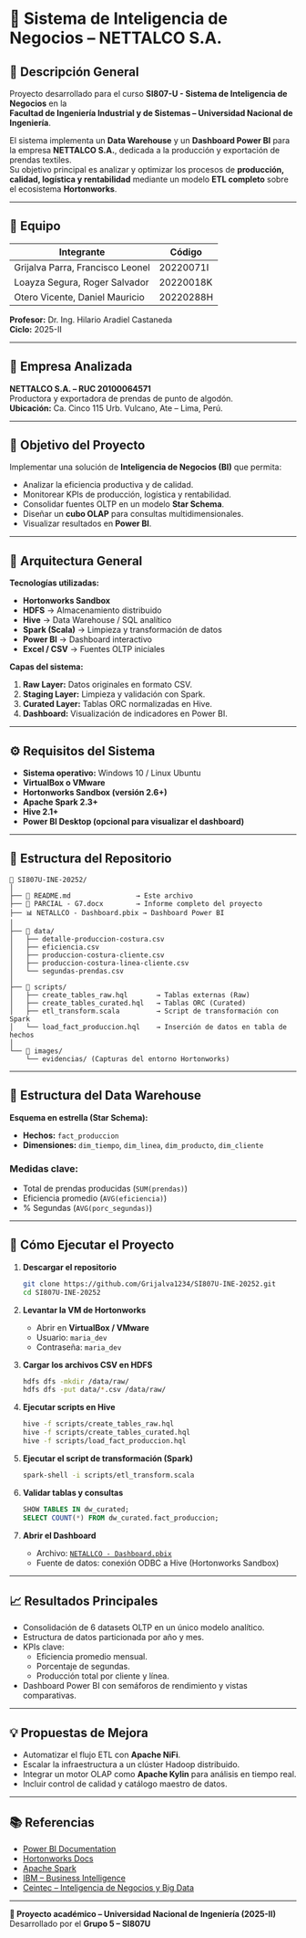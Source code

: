 # 🧠 Sistema de Inteligencia de Negocios – NETTALCO S.A.

## 📘 Descripción General

Proyecto desarrollado para el curso **SI807-U - Sistema de Inteligencia de Negocios** en la  
**Facultad de Ingeniería Industrial y de Sistemas – Universidad Nacional de Ingeniería**.

El sistema implementa un **Data Warehouse** y un **Dashboard Power BI** para la empresa **NETTALCO S.A.**, dedicada a la producción y exportación de prendas textiles.  
Su objetivo principal es analizar y optimizar los procesos de **producción, calidad, logística y rentabilidad** mediante un modelo **ETL completo** sobre el ecosistema **Hortonworks**.

---

## 👥 Equipo

| Integrante | Código |
|-------------|--------|
| Grijalva Parra, Francisco Leonel | 20220071I |
| Loayza Segura, Roger Salvador | 20220018K |
| Otero Vicente, Daniel Mauricio | 20220288H |

**Profesor:** Dr. Ing. Hilario Aradiel Castaneda  
**Ciclo:** 2025-II

---

## 🏢 Empresa Analizada

**NETTALCO S.A. – RUC 20100064571**  
Productora y exportadora de prendas de punto de algodón.  
**Ubicación:** Ca. Cinco 115 Urb. Vulcano, Ate – Lima, Perú.

---

## 🚀 Objetivo del Proyecto

Implementar una solución de **Inteligencia de Negocios (BI)** que permita:
- Analizar la eficiencia productiva y de calidad.
- Monitorear KPIs de producción, logística y rentabilidad.
- Consolidar fuentes OLTP en un modelo **Star Schema**.
- Diseñar un **cubo OLAP** para consultas multidimensionales.
- Visualizar resultados en **Power BI**.

---

## 🧩 Arquitectura General

**Tecnologías utilizadas:**
- **Hortonworks Sandbox**
- **HDFS** → Almacenamiento distribuido
- **Hive** → Data Warehouse / SQL analítico
- **Spark (Scala)** → Limpieza y transformación de datos
- **Power BI** → Dashboard interactivo
- **Excel / CSV** → Fuentes OLTP iniciales

**Capas del sistema:**
1. **Raw Layer:** Datos originales en formato CSV.  
2. **Staging Layer:** Limpieza y validación con Spark.  
3. **Curated Layer:** Tablas ORC normalizadas en Hive.  
4. **Dashboard:** Visualización de indicadores en Power BI.

---

## ⚙️ Requisitos del Sistema

- **Sistema operativo:** Windows 10 / Linux Ubuntu
- **VirtualBox o VMware**
- **Hortonworks Sandbox (versión 2.6+)**
- **Apache Spark 2.3+**
- **Hive 2.1+**
- **Power BI Desktop (opcional para visualizar el dashboard)**

---

## 🧱 Estructura del Repositorio

```
📂 SI807U-INE-20252/
│
├── 📄 README.md                → Este archivo
├── 📄 PARCIAL - G7.docx        → Informe completo del proyecto
├── 📊 NETALLCO - Dashboard.pbix → Dashboard Power BI
│
├── 📁 data/
│   ├── detalle-produccion-costura.csv
│   ├── eficiencia.csv
│   ├── produccion-costura-cliente.csv
│   ├── produccion-costura-linea-cliente.csv
│   └── segundas-prendas.csv
│
├── 📁 scripts/
│   ├── create_tables_raw.hql       → Tablas externas (Raw)
│   ├── create_tables_curated.hql   → Tablas ORC (Curated)
│   ├── etl_transform.scala         → Script de transformación con Spark
│   └── load_fact_produccion.hql    → Inserción de datos en tabla de hechos
│
└── 📁 images/
    └── evidencias/ (Capturas del entorno Hortonworks)
```

---

## 🧮 Estructura del Data Warehouse

**Esquema en estrella (Star Schema):**
- **Hechos:** `fact_produccion`
- **Dimensiones:** `dim_tiempo`, `dim_linea`, `dim_producto`, `dim_cliente`

### Medidas clave:
- Total de prendas producidas (`SUM(prendas)`)
- Eficiencia promedio (`AVG(eficiencia)`)
- % Segundas (`AVG(porc_segundas)`)

---

## 🧰 Cómo Ejecutar el Proyecto

1. **Descargar el repositorio**
   ```bash
   git clone https://github.com/Grijalva1234/SI807U-INE-20252.git
   cd SI807U-INE-20252
   ```

2. **Levantar la VM de Hortonworks**
   - Abrir en **VirtualBox / VMware**
   - Usuario: `maria_dev`
   - Contraseña: `maria_dev`

3. **Cargar los archivos CSV en HDFS**
   ```bash
   hdfs dfs -mkdir /data/raw/
   hdfs dfs -put data/*.csv /data/raw/
   ```

4. **Ejecutar scripts en Hive**
   ```bash
   hive -f scripts/create_tables_raw.hql
   hive -f scripts/create_tables_curated.hql
   hive -f scripts/load_fact_produccion.hql
   ```

5. **Ejecutar el script de transformación (Spark)**
   ```bash
   spark-shell -i scripts/etl_transform.scala
   ```

6. **Validar tablas y consultas**
   ```sql
   SHOW TABLES IN dw_curated;
   SELECT COUNT(*) FROM dw_curated.fact_produccion;
   ```

7. **Abrir el Dashboard**
   - Archivo: [`NETALLCO - Dashboard.pbix`](https://github.com/Grijalva1234/SI807U-INE-20252/blob/main/NETALLCO%20-%20Dashboard.pbix)
   - Fuente de datos: conexión ODBC a Hive (Hortonworks Sandbox)

---

## 📈 Resultados Principales

- Consolidación de 6 datasets OLTP en un único modelo analítico.
- Estructura de datos particionada por año y mes.
- KPIs clave:
  - Eficiencia promedio mensual.
  - Porcentaje de segundas.
  - Producción total por cliente y línea.
- Dashboard Power BI con semáforos de rendimiento y vistas comparativas.

---

## 💡 Propuestas de Mejora

- Automatizar el flujo ETL con **Apache NiFi**.  
- Escalar la infraestructura a un clúster Hadoop distribuido.  
- Integrar un motor OLAP como **Apache Kylin** para análisis en tiempo real.  
- Incluir control de calidad y catálogo maestro de datos.

---

## 📚 Referencias

- [Power BI Documentation](https://learn.microsoft.com/es-es/power-bi/)
- [Hortonworks Docs](https://docs.cloudera.com/HDPDocuments/)
- [Apache Spark](https://spark.apache.org/)
- [IBM – Business Intelligence](https://www.ibm.com/blogs/systems/es-es/tag/business-intelligence/)
- [Ceintec – Inteligencia de Negocios y Big Data](http://www.ceintec.com/inteligencia-de-negocios-y-big-data)

---

**📅 Proyecto académico – Universidad Nacional de Ingeniería (2025-II)**  
Desarrollado por el **Grupo 5 – SI807U**
